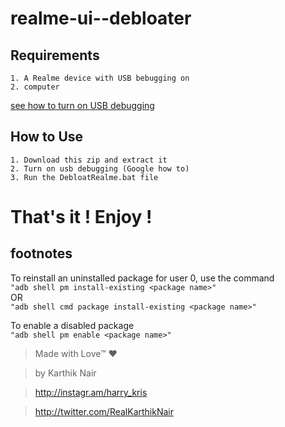# realme-ui--debloater

## Requirements 

`1. A Realme device with USB bebugging on `  
`2. computer`

[see how to turn on USB debugging](https://telegra.ph/How-to-turn-USB-Debugging-ON-on-a-realmeoppooneplus-device-08-13)

## How to Use

`1. Download this zip and extract it`  
`2. Turn on usb debugging (Google how to)`  
`3. Run the DebloatRealme.bat file`  

# That's it ! Enjoy !

## footnotes

To reinstall an uninstalled package for user 0, use the command  
`"adb shell pm install-existing <package name>"`  
OR  
`"adb shell cmd package install-existing <package name>"`  

To enable a disabled package  
`"adb shell pm enable <package name>"`     



>Made with Love™ ❤️

>by Karthik Nair 

>http://instagr.am/harry_kris 

>http://twitter.com/RealKarthikNair

